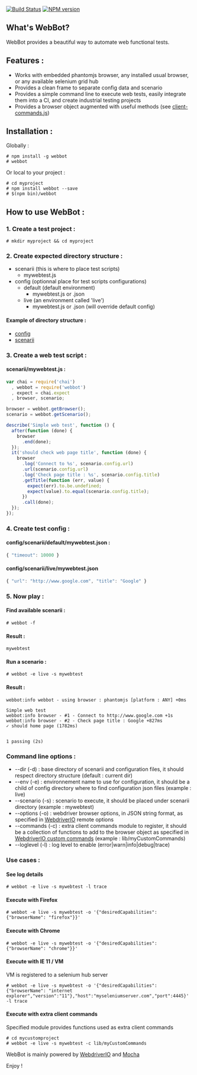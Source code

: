 [![Build Status](https://travis-ci.org/openhoat/webbot.png?branch=master)](https://travis-ci.org/openhoat/webbot)
[![NPM version](https://badge.fury.io/js/webbot.svg)](http://badge.fury.io/js/webbot)

## What's WebBot?

WebBot provides a beautiful way to automate web functional tests.

## Features :

- Works with embedded phantomjs browser, any installed usual browser, or any available selenium grid hub
- Provides a clean frame to separate config data and scenario
- Provides a simple command line to execute web tests, easily integrate them into a CI, and create industrial testing projects
- Provides a browser object augmented with useful methods (see [client-commands.js](https://github.com/openhoat/webbot/blob/master/lib/client-commands.js))

## Installation :

Globally :

    # npm install -g webbot
    # webbot

Or local to your project :

    # cd myproject
    # npm install webbot --save
    # $(npm bin)/webbot

## How to use WebBot :

### 1. Create a test project :

    # mkdir myproject && cd myproject

### 2. Create expected directory structure :

- scenarii (this is where to place test scripts)
    - mywebtest.js
- config (optionnal place for test scripts configurations)
    - default (default environment)
        - mywebtest.js or .json
    - live (an environment called 'live')
        - mywebtest.js or .json (will override default config)

#### Example of directory structure :

- [config](https://github.com/openhoat/webbot/tree/master/config/scenarii)
- [scenarii](https://github.com/openhoat/webbot/tree/master/scenarii)

### 3. Create a web test script :

#### scenarii/mywebtest.js :

```js
var chai = require('chai')
  , webbot = require('webbot')
  , expect = chai.expect
  , browser, scenario;

browser = webbot.getBrowser();
scenario = webbot.getScenario();

describe('Simple web test', function () {
  after(function (done) {
    browser
      .end(done);
  });
  it('should check web page title', function (done) {
    browser
      .log('Connect to %s', scenario.config.url)
      .url(scenario.config.url)
      .log('Check page title : %s', scenario.config.title)
      .getTitle(function (err, value) {
        expect(err).to.be.undefined;
        expect(value).to.equal(scenario.config.title);
      })
      .call(done);
  });
});
```

### 4. Create test config :

#### config/scenarii/default/mywebtest.json :

```js
{ "timeout": 10000 }
```

#### config/scenarii/live/mywebtest.json

```js
{ "url": "http://www.google.com", "title": "Google" }
```

### 5. Now play :

#### Find available scenarii :

    # webbot -f

#### Result :

    mywebtest

#### Run a scenario :

    # webbot -e live -s mywebtest

#### Result :

    webbot:info webbot - using browser : phantomjs [platform : ANY] +0ms

    Simple web test
    webbot:info browser - #1 - Connect to http://www.google.com +1s
    webbot:info browser - #2 - Check page title : Google +827ms
    ✓ should home page (1782ms)


    1 passing (2s)

### Command line options :

- --dir (-d) : base directory of scenarii and configuration files, it should respect directory structure (default : current dir)
- --env (-e) : environnement name to use for configuration, it should be a child of config directory where to find configuration json files (example : live)
- --scenario (-s) : scenario to execute, it should be placed under scenarii directory (example : mywebtest)
- --options (-o) : webdriver browser options, in JSON string format, as specified in [WebdriverIO](http://webdriver.io/guide.html) remote options
- --commands (-c) : extra client commands module to register, it should be a collection of functions to add to the browser object as specified in [WebdriverIO custom commands](http://www.webdriver.io/guide/usage/customcommands.html) (example : lib/myCustomCommands)
- --loglevel (-l) : log level to enable (error|warn|info|debug|trace)

### Use cases :

#### See log details

    # webbot -e live -s mywebtest -l trace

#### Execute with Firefox

    # webbot -e live -s mywebtest -o '{"desiredCapabilities":{"browserName": "firefox"}}'

#### Execute with Chrome

    # webbot -e live -s mywebtest -o '{"desiredCapabilities":{"browserName": "chrome"}}'

#### Execute with IE 11 / VM

VM is registered to a selenium hub server

    # webbot -e live -s mywebtest -o '{"desiredCapabilities":{"browserName": "internet explorer","version":"11"},"host":"myseleniumserver.com","port":4445}' -l trace

#### Execute with extra client commands

Specified module provides functions used as extra client commands

    # cd mycustomproject
    # webbot -e live -s mywebtest -c lib/myCustomCommands


WebBot is mainly powered by [WebdriverIO](http://webdriver.io/) and [Mocha](http://mochajs.org/)

Enjoy !
